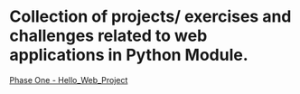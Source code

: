 # Collection of projects/ exercises and challenges related to web applications in Python Module.

[Phase One - Hello_Web_Project](https://github.com/PiotrSurowiec90/WEB-APPS/tree/main/Phase-01/hello_web_project)